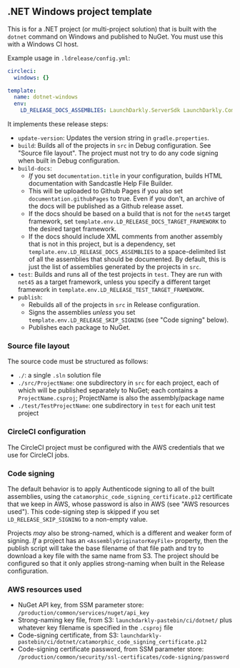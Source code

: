## .NET Windows project template

This is for a .NET project (or multi-project solution) that is built with the `dotnet` command on Windows and published to NuGet. You must use this with a Windows CI host.

Example usage in `.ldrelease/config.yml`:

```yaml
circleci:
  windows: {}

template:
  name: dotnet-windows
  env:
    LD_RELEASE_DOCS_ASSEMBLIES: LaunchDarkly.ServerSdk LaunchDarkly.CommonSdk
```

It implements these release steps:

* `update-version`: Updates the version string in `gradle.properties`.
* `build`: Builds all of the projects in `src` in Debug configuration. See "Source file layout". The project must not try to do any code signing when built in Debug configuration.
* `build-docs`:
  * _If_ you set `documentation.title` in your configuration, builds HTML documentation with Sandcastle Help File Builder.
  * This will be uploaded to Github Pages if you also set `documentation.githubPages` to true. Even if you don't, an archive of the docs will be published as a Github release asset.
  * If the docs should be based on a build that is not for the `net45` target framework, set `template.env.LD_RELEASE_DOCS_TARGET_FRAMEWORK` to the desired target framework.
  * If the docs should include XML comments from another assembly that is not in this project, but is a dependency, set `template.env.LD_RELEASE_DOCS_ASSEMBLIES` to a space-delimited list of all the assemblies that should be documented. By default, this is just the list of assemblies generated by the projects in `src`.
* `test`: Builds and runs all of the test projects in `test`. They are run with `net45` as a target framework, unless you specify a different target framework in `template.env.LD_RELEASE_TEST_TARGET_FRAMEWORK`.
* `publish`:
  * Rebuilds all of the projects in `src` in Release configuration.
  * Signs the assemblies _unless_ you set `template.env.LD_RELEASE_SKIP_SIGNING` (see "Code signing" below).
  * Publishes each package to NuGet.

### Source file layout

The source code must be structured as follows:

* `./`: a single `.sln` solution file
* `./src/ProjectName`: one subdirectory in `src` for each project, each of which will be published separately to NuGet; each contains a `ProjectName.csproj`; ProjectName is also the assembly/package name
* `./test/TestProjectName`: one subdirectory in `test` for each unit test project

### CircleCI configuration

The CircleCI project must be configured with the AWS credentials that we use for CircleCI jobs.

### Code signing

The default behavior is to apply Authenticode signing to all of the built assemblies, using the `catamorphic_code_signing_certificate.p12` certificate that we keep in AWS, whose password is also in AWS (see "AWS resources used"). This code-signing step is skipped if you set `LD_RELEASE_SKIP_SIGNING` to a non-empty value.

Projects _may_ also be strong-named, which is a different and weaker form of signing. _If_ a project has an `<AssemblyOriginatorKeyFile>` property, then the publish script will take the base filename of that file path and try to download a key file with the same name from S3. The project should be configured so that it only applies strong-naming when built in the Release configuration.

### AWS resources used

* NuGet API key, from SSM parameter store: `/production/common/services/nuget/api_key`
* Strong-naming key file, from S3: `launchdarkly-pastebin/ci/dotnet/` plus whatever key filename is specified in the `.csproj` file
* Code-signing certificate, from S3: `launchdarkly-pastebin/ci/dotnet/catamorphic_code_signing_certificate.p12`
* Code-signing certificate password, from SSM parameter store: `/production/common/security/ssl-certificates/code-signing/password`
